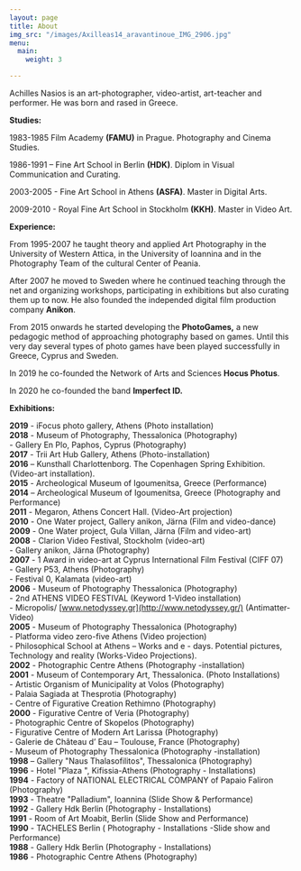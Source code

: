 ```yaml
---
layout: page
title: About
img_src: "/images/Axilleas14_aravantinoue_IMG_2906.jpg"
menu:
  main:
    weight: 3

---
```

Achilles Nasios is an art-photographer, video-artist, art-teacher and performer. He was born and rased in Greece.

**Studies:**

1983-1985 Film Academy **(FAMU)** in Prague. Photography and Cinema Studies.

1986-1991 – Fine Art School in Berlin **(HDK)**. Diplom in Visual Communication and Curating.

2003-2005 - Fine Art School in Athens **(ASFA)**. Master in Digital Arts.

2009-2010 - Royal Fine Art School in Stockholm **(KKH)**. Master in Video Art.

**Experience:**

From 1995-2007 he taught theory and applied Art Photography in the University of Western Attica, in the University of Ioannina and in the Photography Team of the cultural Center of Peania.

After 2007 he moved to Sweden where he continued teaching through the net and organizing workshops, participating in exhibitions but also curating them up to now. He also founded the independed digital film production company **Anikon**.

From 2015 onwards he started developing the **PhotoGames,** a new pedagogic method of approaching photography based on games. Until this very day several types of photo games have been played successfully in Greece, Cyprus and Sweden.

In 2019 he co-founded the Network of Arts and Sciences **Hocus Photus**.

In 2020 he co-founded the band **Imperfect ID.**

**Exhibitions:**

**2019** - iFocus photo gallery, Athens (Photo installation)  
**2018** - Museum of Photography, Thessalonica (Photography)  
\- Gallery En Plo, Paphos, Cyprus (Photography)  
**2017** - Trii Art Hub Gallery, Athens (Photo-installation)  
**2016** – Kunsthall Charlottenborg. The Copenhagen Spring Exhibition. (Video-art installation).  
**2015** - Archeological Museum of Igoumenitsa, Greece (Performance)  
**2014** – Archeological Museum of Igoumenitsa, Greece (Photography and Performance)  
**2011** - Megaron, Athens Concert Hall. (Video-Art projection)  
**2010** - One Water project, Gallery anikon, Järna (Film and video-dance)  
**2009** - One Water project, Gula Villan, Järna (Film and video-art)  
**2008** - Clarion Video Festival, Stockholm (video-art)  
\- Gallery anikon, Järna (Photography)  
**2007** - 1 Award in video-art at Cyprus International Film Festival (CIFF 07)  
\- Gallery P53, Athens (Photography)  
\- Festival 0, Kalamata (video-art)  
**2006** - Museum of Photography Thessalonica (Photography)  
\- 2nd ATHENS VIDEO FESTIVAL (Keyword 1-Video installation)  
\- Micropolis/ [www.netodyssey.gr](http://www.netodyssey.gr/) (Antimatter- Video)  
**2005** - Museum of Photography Thessalonica (Photography)  
\- Platforma video zero-five Athens (Video projection)  
\- Philosophical School at Athens – Works and e - days. Potential pictures, Technology and reality (Works-Video Projections).  
**2002** - Photographic Centre Athens (Photography -installation)  
**2001** - Museum of Contemporary Art, Thessalonica. (Photo Installations)  
\- Artistic Organism of Municipality at Volos (Photography)  
\- Palaia Sagiada at Thesprotia (Photography)  
\- Centre of Figurative Creation Rethimno (Photography)  
**2000** - Figurative Centre of Veria (Photography)  
\- Photographic Centre of Skopelos (Photography)  
\- Figurative Centre of Modern Art Larissa (Photography)  
\- Galerie de Château d’ Eau – Toulouse, France (Photography)  
\- Museum of Photography Thessalonica (Photography -installation)  
**1998** – Gallery "Naus Thalasofilitos", Thessalonica (Photography)  
**1996** - Hotel "Plaza ", Kifissia-Athens (Photography - Installations)  
**1994** - Factory of NATIONAL ELECTRICAL COMPANY of Papaio Faliron (Photography)  
**1993** - Theatre "Palladium", Ioannina (Slide Show & Performance)  
**1992** - Gallery Hdk Berlin (Photography - Installations)  
**1991** - Room of Art Moabit, Berlin (Slide Show and Performance)  
**1990** - TACHELES Berlin ( Photography - Installations -Slide show and Performance)  
**1988** - Gallery Hdk Berlin (Photography - Installations)  
**1986** - Photographic Centre Athens (Photography)